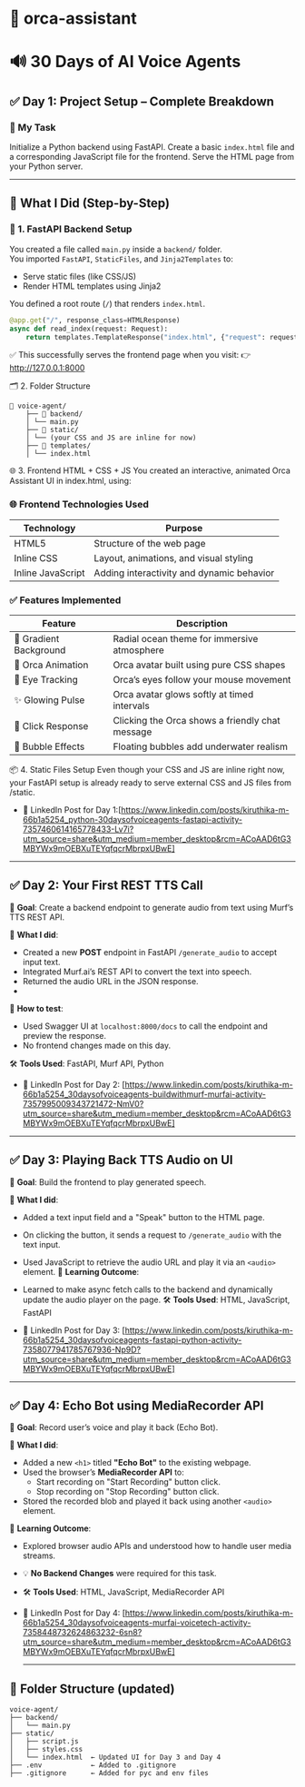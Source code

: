 # 🐳 orca-assistant
# 🔊 30 Days of AI Voice Agents 

## ✅ Day 1: Project Setup – Complete Breakdown

### 🎯 My Task  
Initialize a Python backend using FastAPI. Create a basic `index.html` file and a corresponding JavaScript file for the frontend. Serve the HTML page from your Python server.

---

## 🧠 What I Did (Step-by-Step)

### 🔧 1. FastAPI Backend Setup

You created a file called `main.py` inside a `backend/` folder.  
You imported `FastAPI`, `StaticFiles`, and `Jinja2Templates` to:

- Serve static files (like CSS/JS)
- Render HTML templates using Jinja2

You defined a root route (`/`) that renders `index.html`.

```python
@app.get("/", response_class=HTMLResponse)
async def read_index(request: Request):
    return templates.TemplateResponse("index.html", {"request": request})
```

✅ This successfully serves the frontend page when you visit:
👉 http://127.0.0.1:8000

🗂 2. Folder Structure

<pre><code>📁 voice-agent/ 
    ├── 📁 backend/ 
    │ └── main.py 
    ├── 📁 static/ 
    │ └── (your CSS and JS are inline for now) 
    ├── 📁 templates/ 
    │ └── index.html </code></pre>

🌐 3. Frontend HTML + CSS + JS
You created an interactive, animated Orca Assistant UI in index.html, using:

### 🌐 Frontend Technologies Used

| Technology         | Purpose                                  |
|--------------------|-------------------------------------------|
| HTML5              | Structure of the web page                 |
| Inline CSS         | Layout, animations, and visual styling    |
| Inline JavaScript  | Adding interactivity and dynamic behavior |


### ✅ Features Implemented

| Feature               | Description                                      |
|-----------------------|--------------------------------------------------|
| 🌌 Gradient Background | Radial ocean theme for immersive atmosphere      |
| 🐳 Orca Animation       | Orca avatar built using pure CSS shapes          |
| 👀 Eye Tracking         | Orca’s eyes follow your mouse movement           |
| ✨ Glowing Pulse        | Orca avatar glows softly at timed intervals      |
| 🎤 Click Response       | Clicking the Orca shows a friendly chat message  |
| 🫧 Bubble Effects       | Floating bubbles add underwater realism          |

📦 4. Static Files Setup
Even though your CSS and JS are inline right now, your FastAPI setup is already ready to serve external CSS and JS files from /static.

 - 📝 LinkedIn Post for Day 1:[https://www.linkedin.com/posts/kiruthika-m-66b1a5254_python-30daysofvoiceagents-fastapi-activity-7357460614165778433-Lv7i?utm_source=share&utm_medium=member_desktop&rcm=ACoAAD6tG3MBYWx9mOEBXuTEYqfqcrMbrpxUBwE]

---

## ✅ Day 2: Your First REST TTS Call

📌 **Goal**: Create a backend endpoint to generate audio from text using Murf’s TTS REST API.

🔧 **What I did**:
  - Created a new **POST** endpoint in FastAPI `/generate_audio` to accept input text.
  - Integrated Murf.ai’s REST API to convert the text into speech.
  - Returned the audio URL in the JSON response.
  - 
  📸 **How to test**:
  - Used Swagger UI at `localhost:8000/docs` to call the endpoint and preview the response.
  - No frontend changes made on this day.
    
  🛠️ **Tools Used**: FastAPI, Murf API, Python

  - 📝 LinkedIn Post for Day 2: [https://www.linkedin.com/posts/kiruthika-m-66b1a5254_30daysofvoiceagents-buildwithmurf-murfai-activity-7357995009343721472-NmV0?utm_source=share&utm_medium=member_desktop&rcm=ACoAAD6tG3MBYWx9mOEBXuTEYqfqcrMbrpxUBwE]

---

## ✅ Day 3: Playing Back TTS Audio on UI

📌 **Goal**: Build the frontend to play generated speech.

🔧 **What I did**:
  - Added a text input field and a "Speak" button to the HTML page.
  - On clicking the button, it sends a request to `/generate_audio` with the text input.
  - Used JavaScript to retrieve the audio URL and play it via an `<audio>` element.
  🎯 **Learning Outcome**:
  - Learned to make async fetch calls to the backend and dynamically update the audio player on the page.
  🛠️ **Tools Used**: HTML, JavaScript, FastAPI

  - 📝 LinkedIn Post for Day 3: [https://www.linkedin.com/posts/kiruthika-m-66b1a5254_30daysofvoiceagents-fastapi-python-activity-7358077941785767936-Np9D?utm_source=share&utm_medium=member_desktop&rcm=ACoAAD6tG3MBYWx9mOEBXuTEYqfqcrMbrpxUBwE]

---

## ✅ Day 4: Echo Bot using MediaRecorder API

📌 **Goal**: Record user’s voice and play it back (Echo Bot).

🔧 **What I did**:
  - Added a new `<h1>` titled **"Echo Bot"** to the existing webpage.
  - Used the browser’s **MediaRecorder API** to:
    - Start recording on "Start Recording" button click.
    - Stop recording on "Stop Recording" button click.
  - Stored the recorded blob and played it back using another `<audio>` element.
    
🎯 **Learning Outcome**:
- Explored browser audio APIs and understood how to handle user media streams.
- 💡 **No Backend Changes** were required for this task.
- 🛠️ **Tools Used**: HTML, JavaScript, MediaRecorder API

- 📝 LinkedIn Post for Day 4: [https://www.linkedin.com/posts/kiruthika-m-66b1a5254_30daysofvoiceagents-murfai-voicetech-activity-7358448732624863232-6sn8?utm_source=share&utm_medium=member_desktop&rcm=ACoAAD6tG3MBYWx9mOEBXuTEYqfqcrMbrpxUBwE]

  ---

## 📁 Folder Structure (updated)

```
voice-agent/
├── backend/
│   └── main.py
├── static/
│   ├── script.js
│   ├── styles.css
│   └── index.html  ← Updated UI for Day 3 and Day 4
├── .env            ← Added to .gitignore
├── .gitignore      ← Added for pyc and env files
```


